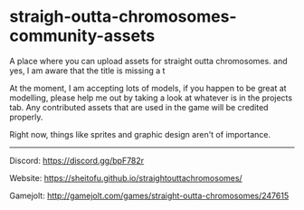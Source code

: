 # straigh-outta-chromosomes-community-assets
A place where you can upload assets for straight outta chromosomes. and yes, I am aware that the title is missing a t

At the moment, I am accepting lots of models, if you happen to be great at modelling, please help me out by taking a look at whatever is in the projects tab. Any contributed assets that are used in the game will be credited properly.

Right now, things like sprites and graphic design aren't of importance.

***

Discord: https://discord.gg/bpF782r

Website: https://sheitofu.github.io/straightouttachromosomes/

Gamejolt: http://gamejolt.com/games/straight-outta-chromosomes/247615
